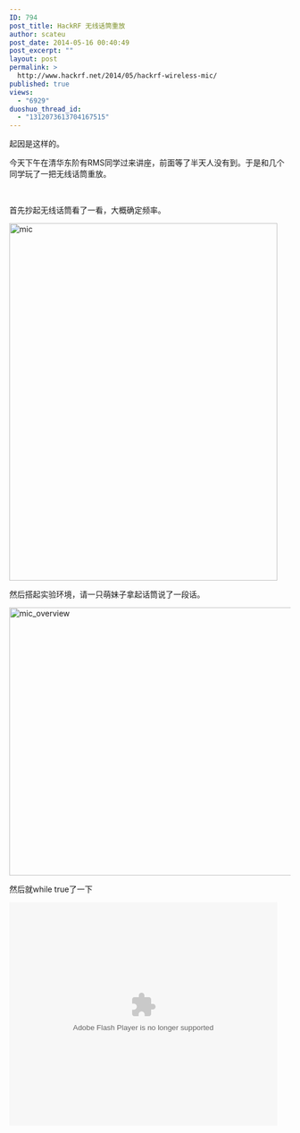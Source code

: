 ```yaml
---
ID: 794
post_title: HackRF 无线话筒重放
author: scateu
post_date: 2014-05-16 00:40:49
post_excerpt: ""
layout: post
permalink: >
  http://www.hackrf.net/2014/05/hackrf-wireless-mic/
published: true
views:
  - "6929"
duoshuo_thread_id:
  - "1312073613704167515"
---
```

起因是这样的。

今天下午在清华东阶有RMS同学过来讲座，前面等了半天人没有到。于是和几个同学玩了一把无线话筒重放。

&nbsp;

首先抄起无线话筒看了一看，大概确定频率。

<a href="http://www.hackrf.net/wp-content/uploads/2014/05/mic.jpg"><img class="alignnone size-full wp-image-795" src="http://www.hackrf.net/wp-content/uploads/2014/05/mic.jpg" alt="mic" width="480" height="640" /></a>

然后搭起实验环境，请一只萌妹子拿起话筒说了一段话。

<a href="http://www.hackrf.net/wp-content/uploads/2014/05/mic_overview.jpg"><img class="alignnone size-full wp-image-796" src="http://www.hackrf.net/wp-content/uploads/2014/05/mic_overview.jpg" alt="mic_overview" width="640" height="480" /></a>

然后就while true了一下

<embed src="http://player.youku.com/player.php/sid/XNzEyNTQ0MTg0/v.swf" allowFullScreen="true" quality="high" width="480" height="400" align="middle" allowScriptAccess="always" type="application/x-shockwave-flash"></embed>